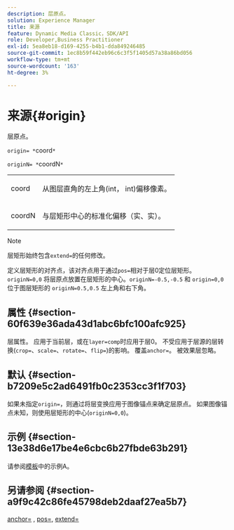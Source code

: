 ```yaml
---
description: 层原点。
solution: Experience Manager
title: 来源
feature: Dynamic Media Classic，SDK/API
role: Developer,Business Practitioner
exl-id: 5ea8eb18-d169-4255-b4b1-dda849246485
source-git-commit: 1ec8b59f442eb96c6c3f5f1405d57a38a86bd056
workflow-type: tm+mt
source-wordcount: '163'
ht-degree: 3%

---
```


# 来源{#origin}

层原点。

`origin= *`coord`*`

`originN= *`coordN`*`

<table id="simpletable_A270FD92B1E841FE81F5AB300351FE01"> 
 <tr class="strow"> 
  <td class="stentry"> <p><span class="varname"> coord</span> </p></td> 
  <td class="stentry"> <p>从图层直角的左上角(int， int)偏移像素。 </p></td> 
 </tr> 
 <tr class="strow"> 
  <td class="stentry"> <p><span class="varname"> coordN</span> </p></td> 
  <td class="stentry"> <p>与层矩形中心的标准化偏移（实、实）。 </p></td> 
 </tr> 
</table>

>[!NOTE]
>
>层矩形始终包含`extend=`的任何修改。

定义层矩形的对齐点，该对齐点用于通过`pos=`相对于层0定位层矩形。 `originN=0,0` 将层原点放置在层矩形的中心。`originN=-0.5,-0.5` 和 `origin=0,0` 位于图层矩形的 `originN=0.5,0.5` 左上角和右下角。

## 属性 {#section-60f639e36ada43d1abc6bfc100afc925}

层属性。 应用于当前层，或在`layer=comp`时应用于层0。 不受应用于层源的层转换(`crop=`、`scale=`、`rotate=`、`flip=`)的影响。 覆盖`anchor=`。 被效果层忽略。

## 默认 {#section-b7209e5c2ad6491fb0c2353cc3f1f703}

如果未指定`origin=`，则通过将层变换应用于图像锚点来确定层原点。 如果图像锚点未知，则使用层矩形的中心(`originN=0,0`)。

## 示例 {#section-13e38d6e17be4e6cbc6b27fbde63b291}

请参阅[模板](../../../../../is-api/http-ref/image-serving-api-ref/c-http-protocol-reference/c-templates/c-templates.md#concept-3cd2d2adae0e41b2979b9640244d4d3e)中的示例A。

## 另请参阅 {#section-a9f9c42c86fe45798deb2daaf27ea5b7}

[anchor=](../../../../../is-api/http-ref/image-serving-api-ref/c-http-protocol-reference/c-command-reference/r-anchor.md#reference-6661e548ab284b82828d8d94c8ddeb7c) ,  [pos=](../../../../../is-api/http-ref/image-serving-api-ref/c-http-protocol-reference/c-command-reference/r-pos.md#reference-65de948f4b404f1182b22119ca332143),  [extend=](../../../../../is-api/http-ref/image-serving-api-ref/c-http-protocol-reference/c-command-reference/r-extend.md#reference-7e9156beb285459d830e2d56782a74ac)
